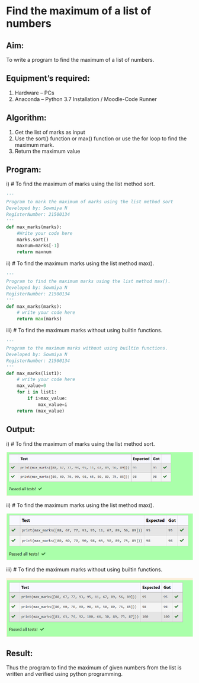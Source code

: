 # Find the maximum of a list of numbers
## Aim:
To write a program to find the maximum of a list of numbers.
## Equipment’s required:
1.	Hardware – PCs
2.	Anaconda – Python 3.7 Installation / Moodle-Code Runner
## Algorithm:
1.	Get the list of marks as input
2.	Use the sort() function or max() function or use the for loop to find the maximum mark.
3.	Return the maximum value
## Program:

i)	# To find the maximum of marks using the list method sort.
```Python
''' 
Program to mark the maximum of marks using the list method sort
Developed by: Sowmiya N 
RegisterNumber: 21500134
'''
def max_marks(marks):
    #Write your code here
    marks.sort()
    maxnum=marks[-1]
    return maxnum


```

ii)	# To find the maximum marks using the list method max().
```Python
''' 
Program to find the maximum marks using the list method max().
Developed by: Sowmiya N 
RegisterNumber: 21500134
'''
def max_marks(marks):
    # write your code here
    return max(marks)


```

iii) # To find the maximum marks without using builtin functions.
```Python
''' 
Program to the maximum marks without using builtin functions.
Developed by: Sowmiya N 
RegisterNumber: 21500134
'''
def max_marks(list1):
    # write your code here
    max_value=0
    for i in list1:
        if i>max_value:
            max_value=i
    return (max_value)


```

## Output:

i)	# To find the maximum of marks using the list method sort.

![output](./img/PY7I.png) 

ii)	# To find the maximum marks using the list method max().

![output](./img/PY7II.png)

iii) # To find the maximum marks without using builtin functions.

![output](./img/PY7III.png) 

## Result:
Thus the program to find the maximum of given numbers from the list is written and verified using python programming.